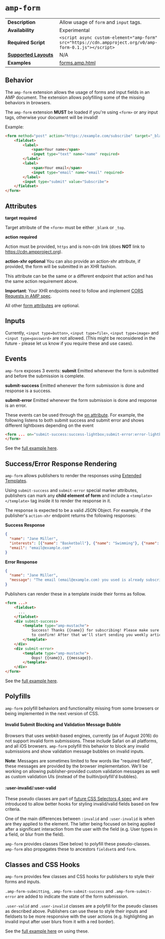 <!---
Copyright 2016 The AMP HTML Authors. All Rights Reserved.

Licensed under the Apache License, Version 2.0 (the "License");
you may not use this file except in compliance with the License.
You may obtain a copy of the License at

      http://www.apache.org/licenses/LICENSE-2.0

Unless required by applicable law or agreed to in writing, software
distributed under the License is distributed on an "AS-IS" BASIS,
WITHOUT WARRANTIES OR CONDITIONS OF ANY KIND, either express or implied.
See the License for the specific language governing permissions and
limitations under the License.
-->

# <a name="`amp-form`"></a> `amp-form`

<table>
  <tr>
    <td width="40%"><strong>Description</strong></td>
    <td>Allow usage of <code>form</code> and <code>input</code> tags.</td>
  </tr>
  <tr>
    <td width="40%"><strong>Availability</strong></td>
    <td>Experimental</td>
  </tr>
  <tr>
    <td width="40%"><strong>Required Script</strong></td>
    <td><code>&lt;script async custom-element="amp-form" src="https://cdn.ampproject.org/v0/amp-form-0.1.js">&lt;/script></code></td>
  </tr>
  <tr>
    <td class="col-fourty"><strong><a href="https://www.ampproject.org/docs/guides/responsive/control_layout.html">Supported Layouts</a></strong></td>
    <td>N/A</td>
  </tr>
  <tr>
    <td width="40%"><strong>Examples</strong></td>
    <td><a href="https://github.com/ampproject/amphtml/blob/master/examples/forms.amp.html">forms.amp.html</a></td>
  </tr>
</table>

## Behavior

The `amp-form` extension allows the usage of forms and input fields in an AMP document. The extension allows polyfilling
some of the missing behaviors in browsers.

The `amp-form` extension **MUST** be loaded if you're using `<form>` or any input tags, otherwise your document will be invalid!

Example:
```html
<form method="post" action="https://example.com/subscribe" target="_blank">
    <fieldset>
        <label>
            <span>Your name</span>
            <input type="text" name="name" required>
        </label>
        <label>
            <span>Your email</span>
            <input type="email" name="email" required>
        </label>
        <input type="submit" value="Subscribe">
    </fieldset>
</form>
```

## Attributes

**target**
__required__

Target attribute of the `<form>` must be either `_blank` or `_top`.

**action**
__required__

Action must be provided, `https` and is non-cdn link (does **NOT** link to https://cdn.ampproject.org).

**action-xhr**
__optional__
You can also provide an action-xhr attribute, if provided, the form will be submitted in an XHR fashion.

This attribute can be the same or a different endpoint that action and has the same action requirement above.

**Important**: Your XHR endpoints need to follow and implement [CORS Requests in AMP spec](https://github.com/ampproject/amphtml/blob/master/spec/amp-cors-requests.md).

All other [form attributes](https://developer.mozilla.org/en-US/docs/Web/HTML/Element/form) are optional.

## Inputs
Currently, `<input type=button>`, `<input type=file>`, `<input type=image>` and `<input type=password>` are not allowed. (This might be reconsidered in the future - please let us know if you require these and use cases).

## Events
`amp-form` exposes 3 events:
**submit**
Emitted whenever the form is submitted and before the submission is complete.

**submit-success**
Emitted whenever the form submission is done and response is a success.

**submit-error**
Emitted whenever the form submission is done and response is an error.

These events can be used through the [on attribute](https://github.com/ampproject/amphtml/blob/master/spec/amp-html-format.md#on).
For example, the following listens to both submit success and submit error and shows different lightboxes depending on the event

```html
<form ... on="submit-success:success-lightbox;submit-error:error-lightbox" ...>
</form>
```

See the [full example here](https://github.com/ampproject/amphtml/blob/master/examples/forms.amp.html).

## Success/Error Response Rendering
`amp-form` allows publishers to render the responses using [Extended Templates](https://github.com/ampproject/amphtml/blob/master/spec/amp-html-format.md#extended-templates).

Using `submit-success` and `submit-error` special marker attributes, publishers can mark any **child element of form** and include a `<template></template>` tag inside it to render the response in it.

The response is expected to be a valid JSON Object. For example, if the publisher's `action-xhr` endpoint returns the following responses:

**Success Response**
```json
{
  "name": "Jane Miller",
  "interests": [{"name": "Basketball"}, {"name": "Swimming"}, {"name": "Reading"}],
  "email": "email@example.com"
}
```

**Error Response**
```json
{
  "name": "Jane Miller",
  "message": "The email (email@example.com) you used is already subscribed."
}
```

Publishers can render these in a template inside their forms as follow.

```html
<form ...>
    <fieldset>
      ...
    </fieldset>
    <div submit-success>
        <template type="amp-mustache">
            Success! Thanks {{name}} for subscribing! Please make sure to check your email {{email}}
            to confirm! After that we'll start sending you weekly articles on {{#interests}}<b>{{name}}</b> {{{{/interests}}.
        </template>
    </div>
    <div submit-error>
        <template type="amp-mustache">
            Oops! {{name}}, {{message}}.
        </template>
    </div>
</form>
```

See the [full example here](https://github.com/ampproject/amphtml/blob/master/examples/forms.amp.html).

## Polyfills
`amp-form` polyfill behaviors and functionality missing from some browsers or being implemented in the next version of CSS.

#### Invalid Submit Blocking and Validation Message Bubble
Browsers that uses webkit-based engines, currently (as of August 2016) do not support invalid form submissions. These include Safari on all platforms, and all iOS browsers. `amp-form` polyfill this behavior to block any invalid submissions and show validation message bubbles on invalid inputs.

**Note**: Messages are sometimes limited to few words like "required field", these messages are provided by the browser implementation. We'll be working on allowing publisher-provided custom validation messages as well as custom validation UIs (instead of the builtin/polyfill'd bubbles).

#### :user-invalid/:user-valid
These pseudo classes are part of [future CSS Selectors 4 spec](https://drafts.csswg.org/selectors-4/#user-pseudos) and are introduced to allow better hooks for styling invalid/valid fields based on few criteria.

One of the main differences between `:invalid` and `:user-invalid` is when are they applied to the element. The latter being focused on being applied after a significant interaction from the user with the field (e.g. User types in a field, or blur from the field).

`amp-form` provides classes (See below) to polyfill these pseudo-classes. `amp-form` also propagates these to ancestors `fieldset`s and `form`.


## Classes and CSS Hooks
`amp-form` provides few classes and CSS hooks for publishers to style their forms and inputs.

`.amp-form-submitting`, `.amp-form-submit-success` and `.amp-form-submit-error` are added to indicate the state of the form submission.

`.user-valid` and `.user-invalid` classes are a polyfill for the pseudo classes as described above. Publishers can use these to style their inputs and fieldsets to be more responsive with the user actions (e.g. highlighting an invalid input after user blurs from it with a red border).

See the [full example here](https://github.com/ampproject/amphtml/blob/master/examples/forms.amp.html) on using these.
